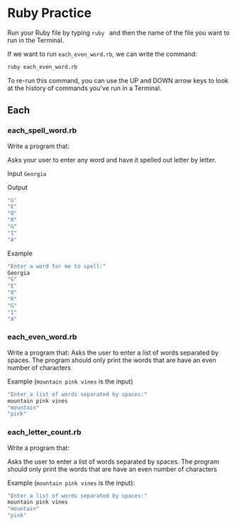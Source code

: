 # Ruby Practice

Run your Ruby file by typing `ruby ` and then the name of the file you want to run in the Terminal.

If we want to run `each_even_word.rb`, we can write the command:

```bash
ruby each_even_word.rb
```

To re-run this command, you can use the UP and DOWN arrow keys to look at the history of commands you've run in a Terminal.

## Each

### each_spell_word.rb
Write a program that:

Asks your user to enter any word and have it spelled out letter by letter.  

Input
`Georgia`

Output
```bash
"G"
"E"
"O"
"R"
"G"
"I"
"A"
```

Example
```bash
"Enter a word for me to spell:"
Georgia
"G"
"E"
"O"
"R"
"G"
"I"
"A"
```

### each_even_word.rb
Write a program that:
  Asks the user to enter a list of words separated by spaces.
  The program should only print the words that are have an even number of characters

Example (`mountain pink vines` is the input)
```bash
"Enter a list of words separated by spaces:"
mountain pink vines
"mountain"
"pink"
```

### each_letter_count.rb
Write a program that:

Asks the user to enter a list of words separated by spaces. The program should only print the words that are have an even number of characters

Example (`mountain pink vines` is the input):

```bash
"Enter a list of words separated by spaces:"
mountain pink vines
"mountain"
"pink"
```
